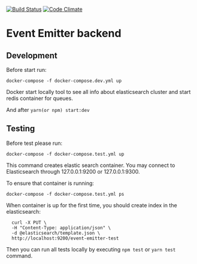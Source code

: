 [![Build Status](https://travis-ci.org/inst-event-emitter/eventemitter-backend.svg?branch=master)](https://travis-ci.org/inst-event-emitter/eventemitter-backend)
[![Code Climate](https://codeclimate.com/github/inst-event-emitter/eventemitter-backend/badges/gpa.svg)](https://codeclimate.com/github/inst-event-emitter/eventemitter-backend)

# Event Emitter backend

## Development

Before start run:

`docker-compose -f docker-compose.dev.yml up`

Docker start locally tool to see all info about elasticsearch cluster and start redis container for queues.

And after `yarn(or npm) start:dev`

## Testing

Before test please run:

`docker-compose -f docker-compose.test.yml up`

This command creates elastic search container.
You may connect to Elasticsearch through 127.0.0.1:9200 or 127.0.0.1:9300.

To ensure that container is running:

`docker-compose -f docker-compose.test.yml ps`

When container is up for the first time, you should create index in the elasticsearch:

```
  curl -X PUT \
  -H "Content-Type: application/json" \
  -d @elasticsearch/template.json \
  http://localhost:9200/event-emitter-test
```

 Then you can run all tests locally by executing `npm test` or `yarn test` command.
 